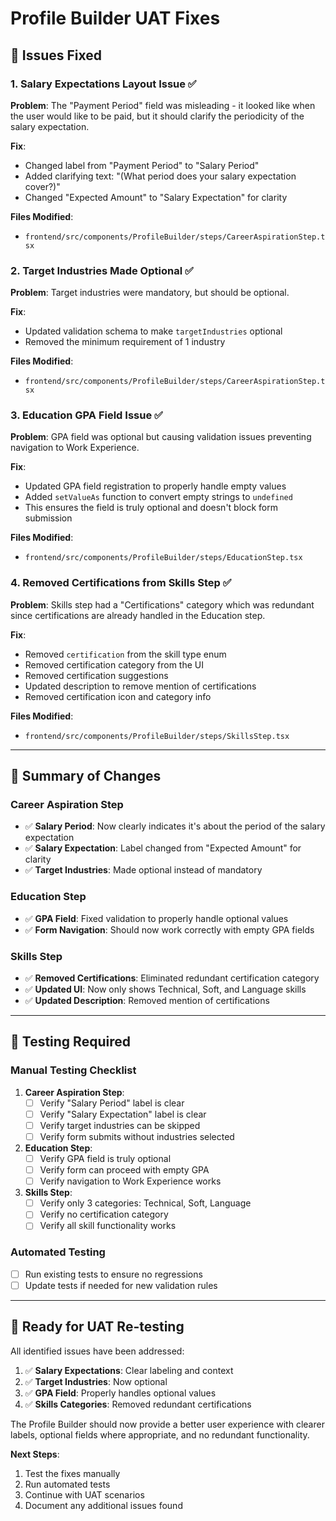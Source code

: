 # Profile Builder UAT Fixes

## 🔧 **Issues Fixed**

### **1. Salary Expectations Layout Issue** ✅
**Problem**: The "Payment Period" field was misleading - it looked like when the user would like to be paid, but it should clarify the periodicity of the salary expectation.

**Fix**: 
- Changed label from "Payment Period" to "Salary Period"
- Added clarifying text: "(What period does your salary expectation cover?)"
- Changed "Expected Amount" to "Salary Expectation" for clarity

**Files Modified**:
- `frontend/src/components/ProfileBuilder/steps/CareerAspirationStep.tsx`

### **2. Target Industries Made Optional** ✅
**Problem**: Target industries were mandatory, but should be optional.

**Fix**:
- Updated validation schema to make `targetIndustries` optional
- Removed the minimum requirement of 1 industry

**Files Modified**:
- `frontend/src/components/ProfileBuilder/steps/CareerAspirationStep.tsx`

### **3. Education GPA Field Issue** ✅
**Problem**: GPA field was optional but causing validation issues preventing navigation to Work Experience.

**Fix**:
- Updated GPA field registration to properly handle empty values
- Added `setValueAs` function to convert empty strings to `undefined`
- This ensures the field is truly optional and doesn't block form submission

**Files Modified**:
- `frontend/src/components/ProfileBuilder/steps/EducationStep.tsx`

### **4. Removed Certifications from Skills Step** ✅
**Problem**: Skills step had a "Certifications" category which was redundant since certifications are already handled in the Education step.

**Fix**:
- Removed `certification` from the skill type enum
- Removed certification category from the UI
- Removed certification suggestions
- Updated description to remove mention of certifications
- Removed certification icon and category info

**Files Modified**:
- `frontend/src/components/ProfileBuilder/steps/SkillsStep.tsx`

---

## 🎯 **Summary of Changes**

### **Career Aspiration Step**
- ✅ **Salary Period**: Now clearly indicates it's about the period of the salary expectation
- ✅ **Salary Expectation**: Label changed from "Expected Amount" for clarity
- ✅ **Target Industries**: Made optional instead of mandatory

### **Education Step**
- ✅ **GPA Field**: Fixed validation to properly handle optional values
- ✅ **Form Navigation**: Should now work correctly with empty GPA fields

### **Skills Step**
- ✅ **Removed Certifications**: Eliminated redundant certification category
- ✅ **Updated UI**: Now only shows Technical, Soft, and Language skills
- ✅ **Updated Description**: Removed mention of certifications

---

## 🧪 **Testing Required**

### **Manual Testing Checklist**
1. **Career Aspiration Step**:
   - [ ] Verify "Salary Period" label is clear
   - [ ] Verify "Salary Expectation" label is clear
   - [ ] Verify target industries can be skipped
   - [ ] Verify form submits without industries selected

2. **Education Step**:
   - [ ] Verify GPA field is truly optional
   - [ ] Verify form can proceed with empty GPA
   - [ ] Verify navigation to Work Experience works

3. **Skills Step**:
   - [ ] Verify only 3 categories: Technical, Soft, Language
   - [ ] Verify no certification category
   - [ ] Verify all skill functionality works

### **Automated Testing**
- [ ] Run existing tests to ensure no regressions
- [ ] Update tests if needed for new validation rules

---

## 🚀 **Ready for UAT Re-testing**

All identified issues have been addressed:

1. ✅ **Salary Expectations**: Clear labeling and context
2. ✅ **Target Industries**: Now optional
3. ✅ **GPA Field**: Properly handles optional values
4. ✅ **Skills Categories**: Removed redundant certifications

The Profile Builder should now provide a better user experience with clearer labels, optional fields where appropriate, and no redundant functionality.

**Next Steps**:
1. Test the fixes manually
2. Run automated tests
3. Continue with UAT scenarios
4. Document any additional issues found 